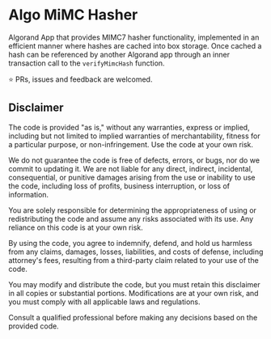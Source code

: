 # Algo MiMC Hasher

Algorand App that provides MIMC7 hasher functionality, implemented in an efficient manner where hashes are cached into box storage. Once cached a hash can be referenced by another Algorand app through an inner transaction call to the `verifyMimcHash` function.

⭐ PRs, issues and feedback are welcomed.

## Disclaimer

The code is provided "as is," without any warranties, express or implied, including but not limited to implied warranties of merchantability, fitness for a particular purpose, or non-infringement. Use the code at your own risk.

We do not guarantee the code is free of defects, errors, or bugs, nor do we commit to updating it. We are not liable for any direct, indirect, incidental, consequential, or punitive damages arising from the use or inability to use the code, including loss of profits, business interruption, or loss of information.

You are solely responsible for determining the appropriateness of using or redistributing the code and assume any risks associated with its use. Any reliance on this code is at your own risk.

By using the code, you agree to indemnify, defend, and hold us harmless from any claims, damages, losses, liabilities, and costs of defense, including attorney's fees, resulting from a third-party claim related to your use of the code.

You may modify and distribute the code, but you must retain this disclaimer in all copies or substantial portions. Modifications are at your own risk, and you must comply with all applicable laws and regulations.

Consult a qualified professional before making any decisions based on the provided code.